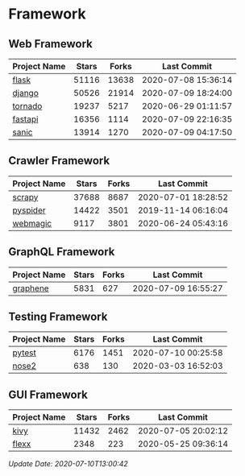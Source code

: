 # Framework

## Web Framework

| Project Name | Stars | Forks | Last Commit |
| ------------ | ----- | ----- | ----------- |
| [flask](https://github.com/pallets/flask) | 51116 | 13638 | 2020-07-08 15:36:14 |
| [django](https://github.com/django/django) | 50526 | 21914 | 2020-07-09 18:24:00 |
| [tornado](https://github.com/tornadoweb/tornado) | 19237 | 5217 | 2020-06-29 01:11:57 |
| [fastapi](https://github.com/tiangolo/fastapi) | 16356 | 1114 | 2020-07-09 22:16:35 |
| [sanic](https://github.com/huge-success/sanic) | 13914 | 1270 | 2020-07-09 04:17:50 |

## Crawler Framework

| Project Name | Stars | Forks | Last Commit |
| ------------ | ----- | ----- | ----------- |
| [scrapy](https://github.com/scrapy/scrapy) | 37688 | 8687 | 2020-07-01 18:28:52 |
| [pyspider](https://github.com/binux/pyspider) | 14422 | 3501 | 2019-11-14 06:16:04 |
| [webmagic](https://github.com/code4craft/webmagic) | 9117 | 3801 | 2020-06-24 05:43:16 |

## GraphQL Framework

| Project Name | Stars | Forks | Last Commit |
| ------------ | ----- | ----- | ----------- |
| [graphene](https://github.com/graphql-python/graphene) | 5831 | 627 | 2020-07-09 16:55:27 |

## Testing Framework

| Project Name | Stars | Forks | Last Commit |
| ------------ | ----- | ----- | ----------- |
| [pytest](https://github.com/pytest-dev/pytest) | 6176 | 1451 | 2020-07-10 00:25:58 |
| [nose2](https://github.com/nose-devs/nose2) | 638 | 130 | 2020-03-03 16:52:03 |

## GUI Framework

| Project Name | Stars | Forks | Last Commit |
| ------------ | ----- | ----- | ----------- |
| [kivy](https://github.com/kivy/kivy) | 11432 | 2462 | 2020-07-05 20:02:12 |
| [flexx](https://github.com/flexxui/flexx) | 2348 | 223 | 2020-05-25 09:36:14 |

*Update Date: 2020-07-10T13:00:42*